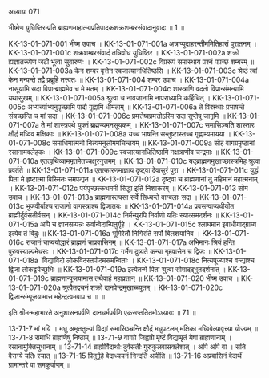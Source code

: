 अध्यायः 071

भीष्मेण युधिष्ठिरम्प्रति ब्राह्मणमाहात्म्यप्रतिपादकशक्रशम्बरसंवादानुवादः ॥ 1 ॥

KK-13-01-071-001	भीष्म उवाच ।
KK-13-01-071-001a	अत्राप्युदाहरन्तीममितिहासं पुरातनम् ।
KK-13-01-071-001c	शक्रशम्बरसंवादं तन्निवोध युधिष्ठिर ॥
KK-13-01-071-002a	शक्रो ह्यज्ञातरूपेण जटी भूत्वा सुवारुणः ।
KK-13-01-071-002c	विप्ररूपं समास्थाय प्रश्नं पप्रच्छ शम्बरम् ॥
KK-13-01-071-003a	केन शम्बर वृत्तेन स्वजात्यानधितिष्ठसि ।
KK-13-01-071-003c	श्रेष्ठं त्वां केन मन्यन्ते तद्वै प्रब्रूहि तत्त्वतः ॥
KK-13-01-071-004	शम्बर उवाच ।
KK-13-01-071-004a	नासूयामि सदा विप्रान्ब्राह्ममेव च मे मतम् ।
KK-13-01-071-004c	शास्त्राणि वदतो विप्रान्संमन्यामि यथासुखम् ॥
KK-13-01-071-005a	श्रुत्वा च नावजानामि नापराध्यामि कर्हिचित् ।
KK-13-01-071-005c	अभ्यर्च्याभ्यनुपृच्छामि पादौ गृह्णामि धीमताम् ॥
KK-13-01-071-006a	ते विस्रब्धाः प्रभाषन्ते संयच्छन्ति च मां सदा ।
KK-13-01-071-006c	प्रमत्तेष्वप्रमत्तोऽस्मि सदा सुप्तेषु जागृमि ॥
KK-13-01-071-007a	ते मां शास्त्रपथे युक्तं ब्रह्मण्यमनसूयकम् ।
KK-13-01-071-007c	समासिञ्चति शास्तारः क्षौद्रं मध्विव मक्षिकाः ॥
KK-13-01-071-008a	यच्च भाषन्ति सन्तुष्टास्तच्च गृह्णाम्यमायया ।
KK-13-01-071-008c	समाधिमात्मनो नित्यमनुलोममचिन्तयम् ॥
KK-13-01-071-009a	सोहं वागग्रमृष्टानां रसानामवलेहकः ।
KK-13-01-071-009c	स्वजात्यानधितिष्ठामि नक्षत्राणीव चन्द्रमाः ॥
KK-13-01-071-010a	एतत्पृथिव्याममृतमेतच्चक्षुरनुत्तमम् ।
KK-13-01-071-010c	यद्ब्राह्मणमुखाच्छास्त्रमिह श्रुत्वा प्रवर्तते ॥
KK-13-01-071-011a	एतत्कारणमाज्ञाय दृष्ट्वा देवासुरं पुरा ।
KK-13-01-071-011c	युद्धं पिता मे हृष्टात्मा विस्मितः समपद्यत ॥
KK-13-01-071-012a	दृष्ट्वा च ब्राह्मणानां तु महिमानं महात्मनाम् ।
KK-13-01-071-012c	पर्यपृच्छत्कथममी सिद्धा इति निशाकरम् ॥
KK-13-01-071-013	सोम उवाच ।
KK-13-01-071-013a	ब्राह्मणास्तपसा सर्वे सिध्यन्ते वाग्बलाः सदा ।
KK-13-01-071-013c	भुजवीर्याश्च राजानो वागस्त्राश्च द्विजातयः ॥
KK-13-01-071-014a	प्रवसन्वाप्यधीयीत ब्राह्मीर्दुर्वसतीर्वसन् ।
KK-13-01-071-014c	निर्मन्युरपि निर्वाणो यतिः स्यात्समदर्शनः ॥
KK-13-01-071-015a	अपि च ज्ञानसम्पन्नः सर्वान्वेदान्पितुर्गृहे ।
KK-13-01-071-015c	श्लाघमान इवाधीयाद्ग्राम्य इत्येव तं विदुः ॥
KK-13-01-071-016a	भूमिरेतौ निगिरति सर्पो बिलशयानिव ।
KK-13-01-071-016c	राजानं चाप्ययोद्धारं ब्राह्मणं चाप्रवासिनम् ॥
KK-13-01-071-017a	अभिमानः श्रियं हन्ति पुरुषस्याल्पमेधसः ।
KK-13-01-071-017c	गर्भेण दुष्यते कन्या गृहवासेन च द्विजः ॥
KK-13-01-071-018a	`विद्याविदो लोकविदस्तपोदमसमन्विताः ।
KK-13-01-071-018c	नित्यपूज्याश्च वन्द्याश्च द्विजा लोकद्वयेच्छुभिः ॥
KK-13-01-071-019a	इत्येतन्मे पिता श्रुत्वा सोमादद्भुतदर्शनात् ।
KK-13-01-071-019c	ब्राह्मणान्पूजयामास तथैवाहं महाव्रतान् ॥
KK-13-01-071-020	भीष्म उवाच ।
KK-13-01-071-020a	श्रुत्वैतद्वचनं शक्रो दानवेन्द्रमुखाच्च्युतम् ।
KK-13-01-071-020c	द्विजान्संम्पूजयामास महेन्द्रत्वमवाप च ॥ ॥

इति श्रीमन्महाभारते अनुशासनपर्वणि दानधर्मपर्वणि एकसप्ततितमोऽध्यायः ॥ 71 ॥

13-71-7 मां मयि । मधु अमृततुल्यां विद्यां समासिञ्चन्ति क्षौद्रं मधुपटलम् मक्षिका मध्विवेत्यावृत्त्या योज्यम् ॥ 13-71-8 समाधिं ब्राह्मणेषु निष्ठाम् ॥ 13-71-9 वागग्रे जिह्वाग्रे मृष्टं विद्यामृतं येषां ब्राह्मणानाम् । रसानामुक्तिसुधानाम् ॥ 13-71-14 ब्राह्मीर्वेदार्थाः दुर्वसतीः गुरुकुलवासक्लेशात् । अपि अपि वा । सति वैराग्ये यतिः स्यात् ॥ 13-71-15 पितुर्गृहे वेदाध्ययनं निन्दति अपीति ॥ 13-71-16 अप्रवासिनं वेदार्थं ग्रामान्तरे वा समकुर्वाणम् ॥
